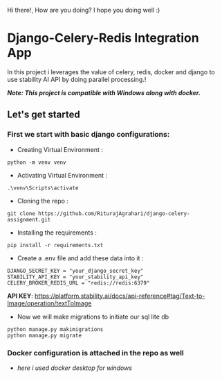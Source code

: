 Hi there!, How are you doing?
I hope you doing well :)

# Django-Celery-Redis Integration App
In this project i leverages the value of celery, redis, docker and django to use stability AI API by doing parallel
processing.!

___Note: This project is compatible with Windows along with docker.___

## Let's get started
### First we start with basic django configurations:

*  Creating Virtual Environment :

```python -m venv venv```

* Activating Virtual Environment :

```.\venv\Scripts\activate```

* Cloning the repo :

```git clone https://github.com/RiturajAgrahari/django-celery-assignment.git```

* Installing the requirements :

```pip install -r requirements.txt```

* Create a .env file and add these data into it :

```
DJANGO_SECRET_KEY = "your_django_secret_key"
STABILITY_API_KEY = "your_stability_api_key"
CELERY_BROKER_REDIS_URL = "redis://redis:6379"
```

__API KEY__: https://platform.stability.ai/docs/api-reference#tag/Text-to-Image/operation/textToImage

* Now we will make migrations to initiate our sql lite db
```
python manage.py makimigrations
python manage.py migrate
```

### Docker configuration is attached in the repo as well
* _here i used docker desktop for windows_

